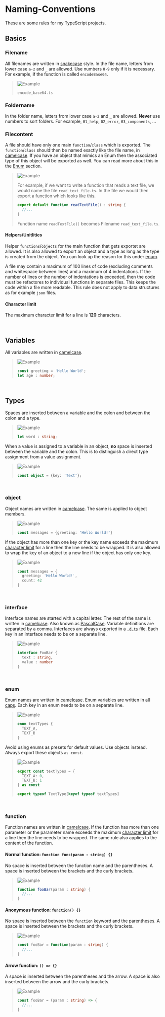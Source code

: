 [L001]: https://en.wikipedia.org/wiki/Camel_case
[L002]: https://en.wikipedia.org/wiki/Snake_case
[L003]: https://en.wikipedia.org/wiki/All_caps
[L004]: https://en.wikipedia.org/wiki/Pascal_case

[L010]: https://www.typescriptlang.org/docs/handbook/declaration-files/templates/module-d-ts.html

# Naming-Conventions
These are some rules for my TypeScript projects.

## Basics
### Filename
All filenames are written in [snakecase][L002] style. In the file name, letters from lower case `a-z` and `_` are allowed. Use numbers `0-9` only if it is necessary. For example, if the function is called `encodeBase64`.
> <picture>
>   <source media="(prefers-color-scheme: light)" srcset="https://raw.githubusercontent.com/Mqxx/GitHub-Markdown/main/blockquotes/badge/light-theme/example.svg">
>   <img alt="Example" src="https://raw.githubusercontent.com/Mqxx/GitHub-Markdown/main/blockquotes/badge/dark-theme/example.svg">
> </picture><br>
>
> ```
> encode_base64.ts
> ```


### Foldername
In the folder name, letters from lower case `a-z` and `_` are allowed. **Never** use numbers to sort folders. For example, `01_help`, `02_error`, `03_components`, ...

### Filecontent
A file should have only one main `function`/`class` which is exported. The `function`/`class` should then be named exactly like the file name, in [camelcase][L001]. If you have an object that mimics an Enum then the associated type of this object will be exported as well. You can read more about this in the [Enum](#enum) section.

> <picture>
>   <source media="(prefers-color-scheme: light)" srcset="https://raw.githubusercontent.com/Mqxx/GitHub-Markdown/main/blockquotes/badge/light-theme/example.svg">
>   <img alt="Example" src="https://raw.githubusercontent.com/Mqxx/GitHub-Markdown/main/blockquotes/badge/dark-theme/example.svg">
> </picture><br>
>
> For example, if we want to write a function that reads a text file, we would name the file `read_text_file.ts`. In the file we would then export a function which looks like this.
> ```ts
> export default function readTextFile() : string {
>   //...
> }
> ```
> Function name `readTextFile()` becomes Filename `read_text_file.ts`.

#### Helpers/Unitlities
Helper `functions`/`objects` for the main function that gets exportet are allowed. It is also allowed to export an object and a type as long as the type is created from the object. You can look up the reason for this under [enum](#enum).

A file may contain a maximum of 100 lines of code (excluding comments and whitespace between lines) and a maximum of 4 indentations. If the number of lines or the number of indentations is exceeded, then the code must be refactores to individual functions in separate files. This keeps the code within a file more readable. This rule does not apply to data structures as for example `json` files.

#### Character limit
The maximum character limit for a line is **120** characters.

<br>

## Variables
All variables are written in [camelcase][L001].

> <picture>
>   <source media="(prefers-color-scheme: light)" srcset="https://raw.githubusercontent.com/Mqxx/GitHub-Markdown/main/blockquotes/badge/light-theme/example.svg">
>   <img alt="Example" src="https://raw.githubusercontent.com/Mqxx/GitHub-Markdown/main/blockquotes/badge/dark-theme/example.svg">
> </picture><br>
>
> ```ts
> const greeting = 'Hello World';
> let age : number;
> ```

<br>

## Types
Spaces are inserted between a variable and the colon and between the colon and a type. 

> <picture>
>   <source media="(prefers-color-scheme: light)" srcset="https://raw.githubusercontent.com/Mqxx/GitHub-Markdown/main/blockquotes/badge/light-theme/example.svg">
>   <img alt="Example" src="https://raw.githubusercontent.com/Mqxx/GitHub-Markdown/main/blockquotes/badge/dark-theme/example.svg">
> </picture><br>
>
> ```ts
> let word : string;
> ```

When a value is assigned to a variable in an object, **no** space is inserted between the variable and the colon. This is to distinguish a direct type assignment from a value assignment.

> <picture>
>   <source media="(prefers-color-scheme: light)" srcset="https://raw.githubusercontent.com/Mqxx/GitHub-Markdown/main/blockquotes/badge/light-theme/example.svg">
>   <img alt="Example" src="https://raw.githubusercontent.com/Mqxx/GitHub-Markdown/main/blockquotes/badge/dark-theme/example.svg">
> </picture><br>
>
> ```ts
> const object = {key: 'Text'};
> ```

<br>

### object
Object names are written in [camelcase][L001]. The same is applied to object members. 

> <picture>
>   <source media="(prefers-color-scheme: light)" srcset="https://raw.githubusercontent.com/Mqxx/GitHub-Markdown/main/blockquotes/badge/light-theme/example.svg">
>   <img alt="Example" src="https://raw.githubusercontent.com/Mqxx/GitHub-Markdown/main/blockquotes/badge/dark-theme/example.svg">
> </picture><br>
>
> ```ts
> const messages = {greeting: 'Hello World!'}
> ```

If the object has more than one key or the key name exceeds the maximum [character limit](#character-limit) for a line then the line needs to be wrapped. It is also allowed to wrap the key of an object to a new line if the object has only one key.

> <picture>
>   <source media="(prefers-color-scheme: light)" srcset="https://raw.githubusercontent.com/Mqxx/GitHub-Markdown/main/blockquotes/badge/light-theme/example.svg">
>   <img alt="Example" src="https://raw.githubusercontent.com/Mqxx/GitHub-Markdown/main/blockquotes/badge/dark-theme/example.svg">
> </picture><br>
>
> ```ts
> const messages = {
>   greeting: 'Hello World!',
>   count: 42
> }
> ```

<br>

### interface
Interface names are started with a capital letter. The rest of the name is written in [camelcase][L001]. Also known as [PascalCase][L004]. Variable definitions are separated by a comma. Interfaces are always exported in a [`.d.ts`][L010] file. Each key in an interface needs to be on a separate line.

> <picture>
>   <source media="(prefers-color-scheme: light)" srcset="https://raw.githubusercontent.com/Mqxx/GitHub-Markdown/main/blockquotes/badge/light-theme/example.svg">
>   <img alt="Example" src="https://raw.githubusercontent.com/Mqxx/GitHub-Markdown/main/blockquotes/badge/dark-theme/example.svg">
> </picture><br>
>
> ```ts
> interface FooBar {
>   text : string,
>   value : number
> }
> ```

<br>

### enum
Enum names are written in [camelcase][L001]. Enum variables are written in [all caps][L003]. Each key in an enum needs to be on a separate line.

> <picture>
>   <source media="(prefers-color-scheme: light)" srcset="https://raw.githubusercontent.com/Mqxx/GitHub-Markdown/main/blockquotes/badge/light-theme/example.svg">
>   <img alt="Example" src="https://raw.githubusercontent.com/Mqxx/GitHub-Markdown/main/blockquotes/badge/dark-theme/example.svg">
> </picture><br>
>
> ```ts
> enum textTypes {
>   TEXT_A,
>   TEXT_B
> }
> ```

Avoid using enums as presets for default values. Use objects instead. Always export these objects `as const`.

> <picture>
>   <source media="(prefers-color-scheme: light)" srcset="https://raw.githubusercontent.com/Mqxx/GitHub-Markdown/main/blockquotes/badge/light-theme/example.svg">
>   <img alt="Example" src="https://raw.githubusercontent.com/Mqxx/GitHub-Markdown/main/blockquotes/badge/dark-theme/example.svg">
> </picture><br>
>
> ```ts
> export const textTypes = {
>   TEXT_A: 0,
>   TEXT_B: 1
> } as const
> 
> export typeof TextType[keyof typeof textTypes]
> ```

<br>

### function
Function names are written in [camelcase][L001]. If the function has more than one parameter or the parameter name exceeds the maximum [character limit](#character-limit) for a line then the line needs to be wrapped. The same rule also applies to the content of the function.

#### Normal function: `function func(param : string) {}`
No space is inserted between the function name and the parentheses. A space is inserted between the brackets and the curly brackets.

> <picture>
>   <source media="(prefers-color-scheme: light)" srcset="https://raw.githubusercontent.com/Mqxx/GitHub-Markdown/main/blockquotes/badge/light-theme/example.svg">
>   <img alt="Example" src="https://raw.githubusercontent.com/Mqxx/GitHub-Markdown/main/blockquotes/badge/dark-theme/example.svg">
> </picture><br>
>
> ```ts
> function fooBar(param : string) {
>   //...
> }
> ```

#### Anonymous function: `function() {}`
No space is inserted between the `function` keyword and the parentheses. A space is inserted between the brackets and the curly brackets.

> <picture>
>   <source media="(prefers-color-scheme: light)" srcset="https://raw.githubusercontent.com/Mqxx/GitHub-Markdown/main/blockquotes/badge/light-theme/example.svg">
>   <img alt="Example" src="https://raw.githubusercontent.com/Mqxx/GitHub-Markdown/main/blockquotes/badge/dark-theme/example.svg">
> </picture><br>
>
> ```ts
> const fooBar = function(param : string) {
>   //...
> }
> ```

#### Arrow function: `() => {}`
A space is inserted between the parentheses and the arrow. A space is also inserted between the arrow and the curly brackets.

> <picture>
>   <source media="(prefers-color-scheme: light)" srcset="https://raw.githubusercontent.com/Mqxx/GitHub-Markdown/main/blockquotes/badge/light-theme/example.svg">
>   <img alt="Example" src="https://raw.githubusercontent.com/Mqxx/GitHub-Markdown/main/blockquotes/badge/dark-theme/example.svg">
> </picture><br>
>
> ```ts
> const fooBar = (param : string) => {
>   //...
> }
> ```


